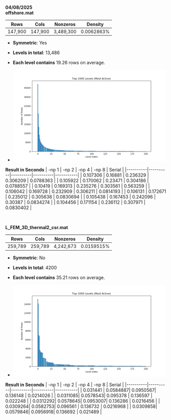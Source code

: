 **04/08/2025**  
**offshore.mat** 

| Rows    | Cols    | Nonzeros  | Density      |
|---------|---------|-----------|--------------|
| 147,900 | 147,900 | 3,489,300 | 0.0062863%   |

- **Symmetric**:	Yes 
- **Levels in total**: 13,486  
- **Each level contains** 19.26 rows on average.

- ![Offshore Matrix Visualization](./images/offshore_L_csr200.png)

**Result in Seconds**
| -np 1    | -np 2    | -np 4    | -np 8    | Serial    |
|----------|----------|----------|----------|-----------|
| 0.107306 | 0.16881  | 0.236329 | 0.306209 | 0.0788363 |
| 0.105922 | 0.170062 | 0.23471  | 0.304186 | 0.0788557 |
| 0.10419  | 0.169313 | 0.235276 | 0.303561 | 0.563259  |
| 0.106042 | 0.169728 | 0.232909 | 0.306211 | 0.0814193 |
| 0.106131 | 0.172671 | 0.235012 | 0.305638 | 0.0830694 |
| 0.105438 | 0.167453 | 0.242096 | 0.30387  | 0.0834274 |
| 0.104456 | 0.171154 | 0.236112 | 0.307971 | 0.0830402 |


<br>

**L_FEM_3D_thermal2_csr.mat** 

| Rows    | Cols    | Nonzeros  | Density      |
|---------|---------|-----------|--------------|
| 259,789 | 259,789 | 4,242,673 | 0.0159515%   |

- **Symmetric**:	No 
- **Levels in total**:  4200 
- **Each level contains** 35.21 rows on average.

- ![L_FEM_3D_thermal2 Matrix Visualization](./images/L_FEM_3D_thermal2_csr.png)



**Result in Seconds**
| -np 1    | -np 2    | -np 4    | -np 8    | Serial    |
|----------|----------|----------|----------|-----------|
| 0.031441 | 0.0584887| 0.0950567| 0.136148 | 0.0214026 |
| 0.0311085| 0.0578543| 0.095378 | 0.136597 | 0.022248  |
| 0.0312292| 0.0578645| 0.0953007| 0.136286 | 0.0216456 |
| 0.0309264| 0.0582753| 0.096561 | 0.136732 | 0.0216968 |
| 0.0309858| 0.0579846| 0.0956918| 0.136692 | 0.021489  |

